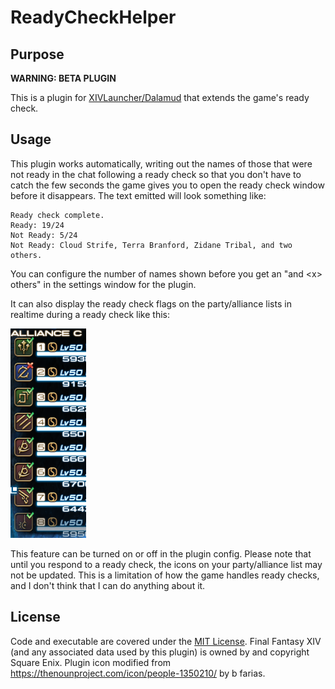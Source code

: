 # ReadyCheckHelper

## Purpose
**WARNING: BETA PLUGIN**

This is a plugin for [XIVLauncher/Dalamud](https://github.com/goatcorp/FFXIVQuickLauncher) that extends the game's ready check.

## Usage
This plugin works automatically, writing out the names of those that were not ready in the chat following a ready check so that you don't have to catch the few seconds the game gives you to open the ready check window before it disappears.  The text emitted will look something like:
```
Ready check complete.
Ready: 19/24
Not Ready: 5/24
Not Ready: Cloud Strife, Terra Branford, Zidane Tribal, and two others.
```
You can configure the number of names shown before you get an "and \<x\> others" in the settings window for the plugin.

It can also display the ready check flags on the party/alliance lists in realtime during a ready check like this:

[![Screenshot](Images/image2.png)](Images/image2.png?raw=true)

This feature can be turned on or off in the plugin config.  Please note that until you respond to a ready check, the icons on your party/alliance list may not be updated.  This is a limitation of how the game handles ready checks, and I don't think that I can do anything about it.

## License
Code and executable are covered under the [MIT License](../LICENSE).  Final Fantasy XIV (and any associated data used by this plugin) is owned by and copyright Square Enix.  Plugin icon modified from https://thenounproject.com/icon/people-1350210/ by b farias.
